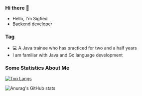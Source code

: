 ### Hi there 👋
 - Hello, I'm Sigfied
 - Backend developer


### Tag
- 💻 A Java trainee who has practiced for two and a half years
- I am familiar with Java and Go language development

### Some Statistics About Me
[![Top Langs](https://github-readme-stats.vercel.app/api/top-langs/?username=Sigfied)](https://github.com/anuraghazra/github-readme-stats)

![Anurag's GitHub stats](https://github-readme-stats.vercel.app/api?username=Sigfied&show_icons=true&theme=default)
